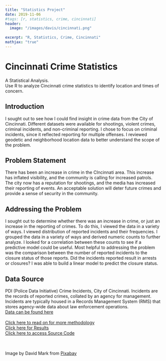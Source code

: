 ```yaml
---
title: "Statistics Project"
date: 2019-11-06
#tags: [r, statistics, crime, cincinnati]
header:
  image: "/images/davis/cincinnati.png"
  
excerpt: "R, Statistics, Crime, Cincinnati"
mathjax: "true"
---
```


# Cincinnati Crime Statistics
A Statistical Analysis.
<br>
Use R to analyze Cincinnati crime statistics to identify location and times of concern.

## Introduction
I sought out to see how I could find insight in crime data from the City of Cincinnati. Different datasets were available for shootings, violent crimes, criminal incidents, and non-criminal reporting. I chose to focus on criminal incidents, since it reflected reporting for multiple offenses. I reviewed geodetic and neighborhood location data to better understand the scope of the problem.

## Problem Statement
There has been an increase in crime in the CIncinnati area. This increase has inflated visibility, and the community is calling for increased patrols. The city now has a reputation for shootings, and the media has increased their reporting of events. An acceptable solution will deter future crimes and provide a sense of security in the community.

## Addressing the Problem
I sought out to determine whether there was an increase in crime, or just an increase in the reporting of crimes. To do this, I viewed the data in a variety of ways. I viewed distribution of reported incidents and their frequencies. I grouped the data in a variety of ways and derived numeric counts to further analyze. I looked for a correlation between these counts to see if a predictive model could be useful. Most helpful to addressing the problem was the comparison between the number of reported incidents to the closure status of those reports. Did the incidents reported result in arrests or closures? I was able to build a linear model to predict the closure status.

## Data Source
PDI (Police Data Initiative) Crime Incidents, City of Cincinnati.  Incidents are the records of reported crimes, collated by an agency for management. Incidents are typically housed in a Records Management System (RMS) that stores agency-wide data about law enforcement operations.
<br>
<a href="https://data.cincinnati-oh.gov/Safety/PDI-Police-Data-Initiative-Crime-Incidents/k59e-2pvf">Data can be found here</a>
<br>
<br>
<a href="https://github.com/amodavis/Cincinnati_Stats/blob/main/Cincinnati_Crime_Statistic_Paper.pdf">Click here to read on for more methodology</a>
<br>
<a href="https://github.com/amodavis/Cincinnati_Stats/blob/main/Cincinnati_Crime_Statistic_Markdown%20Output%20.pdf">Click here for Results</a>
<br>
<a href="https://github.com/amodavis/Cincinnati_Stats">Click here to access Source Code</a>

<br>
<br>
Image by David Mark from <a href="https://pixabay.com/?utm_source=link-attribution&amp;utm_medium=referral&amp;utm_campaign=image&amp;utm_content=77725">Pixabay</a>

